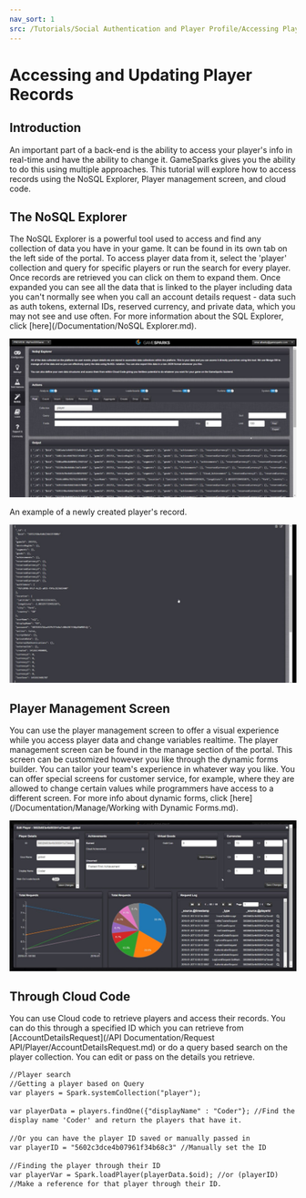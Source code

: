 ```yaml
---
nav_sort: 1
src: /Tutorials/Social Authentication and Player Profile/Accessing Player records.md
---
```


# Accessing and Updating Player Records

## Introduction

An important part of a back-end is the ability to access your player's info in real-time and have the ability to change it. GameSparks gives you the ability to do this using multiple approaches. This tutorial will explore how to access records using the NoSQL Explorer, Player management screen, and cloud code.  

## The NoSQL Explorer

The NoSQL Explorer is a powerful tool used to access and find any collection of data you have in your game. It can be found in its own tab on the left side of the portal. To access player data from it, select the 'player' collection and query for specific players or run the search for every player. Once records are retrieved you can click on them to expand them. Once expanded you can see all the data that is linked to the player including data you can't normally see when you call an account details request - data such as auth tokens, external IDs, reserved currency, and private data, which you may not see and use often. For more information about the SQL Explorer, click [here](/Documentation/NoSQL Explorer.md).

![](img/PlayerRecords/1.jpg)


An example of a newly created player's record.

![](img/PlayerRecords/2.jpg)

## Player Management Screen

You can use the player management screen to offer a visual experience while you access player data and change variables realtime. The player management screen can be found in the manage section of the portal. This screen can be customized however you like through the dynamic forms builder. You can tailor your team's experience in whatever way you like. You can offer special screens for customer service, for example, where they are allowed to change certain values while programmers have access to a different screen. For more info about dynamic forms, click [here](/Documentation/Manage/Working with Dynamic Forms.md).

![](img/PlayerRecords/3.jpg)

## Through Cloud Code

You can use Cloud code to retrieve players and access their records. You can do this through a specified ID which you can retrieve from [AccountDetailsRequest](/API Documentation/Request API/Player/AccountDetailsRequest.md) or do a query based search on the player collection. You can edit or pass on the details you retrieve.

```
//Player search
//Getting a player based on Query
var players = Spark.systemCollection("player");

var playerData = players.findOne({"displayName" : "Coder"}; //Find the display name 'Coder' and return the players that have it.

//Or you can have the player ID saved or manually passed in
var playerID = "5602c3dce4b07961f34b68c3" //Manually set the ID

//Finding the player through their ID
var playerVar = Spark.loadPlayer(playerData.$oid); //or (playerID) //Make a reference for that player through their ID.
```
